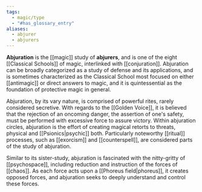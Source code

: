 ```yaml
---
tags:
  - magic/type
  - "#has_glossary_entry"
aliases:
  - abjurer
  - abjurers
---
```

**Abjuration** is the [[magic]] study of **abjurers**, and is one of the eight [[Classical Schools]] of magic, interlinked with [[conjuration]]. Abjuration can be broadly categorized as a study of defense and its applications, and is sometimes characterized as the Classical School most focused on either [[antimagic]] or direct answers to magic, and it is quintessential as the foundation of protective magic in general.

Abjuration, by its vary nature, is comprised of powerful rites, rarely considered secretive. With regards to the [[Golden Voice]], it is believed that the rejection of an oncoming danger, the assertion of one's safety, must be performed with excessive force to assure victory. Within abjuration circles, abjuration is the effort of creating magical retorts to threats, physical and [[Psionics|psychic]] both. Particularly noteworthy [[ritual]] processes, such as [[exorcism]] and [[counterspell]], are considered parts of the study of abjuration.

Similar to its sister-study, abjuration is fascinated with the nitty-gritty of [[psychospace]], including reduction and instruction of the forces of [[chaos]]. As each force acts upon a [[Phoreus field|phoreus]], it creates opposed forces, and abjuration seeks to deeply understand and control these forces.